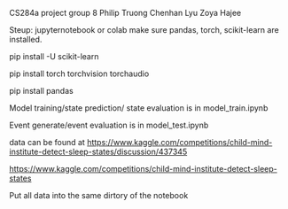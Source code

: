 CS284a project
group 8
Philip Truong         Chenhan Lyu                Zoya Hajee

Steup:
jupyternotebook or colab
make sure pandas, torch, scikit-learn are installed.

pip install -U scikit-learn


pip install torch torchvision torchaudio


pip install pandas

Model training/state prediction/ state evaluation is in model_train.ipynb


Event generate/event evaluation is in model_test.ipynb

data can be found at 
https://www.kaggle.com/competitions/child-mind-institute-detect-sleep-states/discussion/437345


https://www.kaggle.com/competitions/child-mind-institute-detect-sleep-states


Put all data into the same dirtory of the notebook
